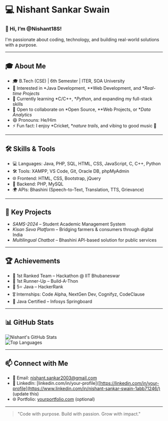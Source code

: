 # 💻 Nishant Sankar Swain

### 👋 Hi, I’m @Nishant18S!  
I'm passionate about coding, technology, and building real-world solutions with a purpose.

---

## 🎓 About Me

- 🎓 B.Tech (CSE) | 6th Semester | ITER, SOA University  
- 👀 Interested in *Java Development, **Web Development, and **Real-time Projects*  
- 🌱 Currently learning *C/C++, **Python*, and expanding my full-stack skills  
- 💞 Open to collaborate on *Open Source, **Web Projects, or **Data Analytics*  
- 😄 Pronouns: He/Him  
- ⚡ Fun fact: I enjoy *Cricket, **nature trails*, and vibing to good music 🎵  

---

## 🛠 Skills & Tools

- 💻 Languages: Java, PHP, SQL, HTML, CSS, JavaScript, C, C++, Python  
- 🛠 Tools: XAMPP, VS Code, Git, Oracle DB, phpMyAdmin  
- 🌐 Frontend: HTML, CSS, Bootstrap, jQuery  
- 🔧 Backend: PHP, MySQL  
- 🌍 APIs: Bhashini (Speech-to-Text, Translation, TTS, Grievance)

---

## 🚀 Key Projects

- *SAMS-2024* – Student Academic Management System  
- *Kisan Seva Platform* – Bridging farmers & consumers through digital India  
- *Multilingual Chatbot* – Bhashini API-based solution for public services

---

## 🏆 Achievements

- 🥇 1st Ranked Team – Hackathon @ IIT Bhubaneswar  
- 🥈 1st Runner-Up – Build-A-Thon  
- 🧠 5⭐ Java – HackerRank  
- 🎖 Internships: Code Alpha, NextGen Dev, Cognifyz, CodeClause  
- 📜 Java Certified – Infosys Springboard  

---

## 📊 GitHub Stats

![Nishant's GitHub Stats](https://github-readme-stats.vercel.app/api?username=Nishant18S&show_icons=true&theme=radical)  
![Top Languages](https://github-readme-stats.vercel.app/api/top-langs/?username=Nishant18S&layout=compact&theme=radical)

---

## 📫 Connect with Me

- 📧 Email: nishant.sankar2003@gmail.com  
- 💼 LinkedIn: [linkedin.com/in/your-profile]([https://linkedin.com/in/your-profile](https://www.linkedin.com/in/nishant-sankar-swain-1abb71246/) (update this)  
- 🌐 Portfolio: [yourportfolio.com](https://www.nishantsankar.online/) (optional)

---

> "Code with purpose. Build with passion. Grow with impact."

<!---
Nishant18S/Nishant18S is a ✨ special ✨ repository because its README.md (this file) appears on your GitHub profile.
You can click the Preview link to take a look at your changes.
--->
